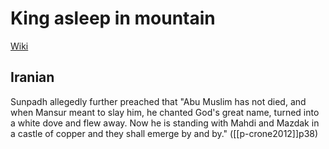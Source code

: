 # King asleep in mountain
[Wiki](https://en.wikipedia.org/wiki/King-asleep-in-mountain)
## Iranian
Sunpadh allegedly further preached that "Abu Muslim has not died, and when Mansur meant to slay him, he chanted God's great name, turned into a white dove and flew away. Now he is standing with Mahdi and Mazdak in a castle of copper and they shall emerge by and by." ([[p-crone2012]]p38)
